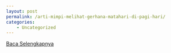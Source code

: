 ```yaml
---
layout: post
permalink: /arti-mimpi-melihat-gerhana-matahari-di-pagi-hari/
categories:
    - Uncategorized
---
```


[Baca Selengkapnya](/03)